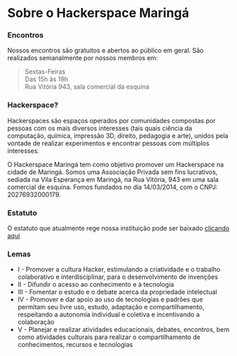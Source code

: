 # Sobre o Hackerspace Maringá

### Encontros
Nossos encontros são gratuitos e abertos ao público em geral. São realizados semanalmente por nossos membros em:

> Sextas-Feiras  
> Das 15h às 19h  
> Rua Vitória 943, sala comercial da esquina

### Hackerspace?
Hackerspaces são espaços operados por comunidades compostas por pessoas com os mais diversos interesses (tais quais ciência da computação, química, impressão 3D, direito, pedagogia e arte), unidos pela vontade de realizar experimentos e encontrar pessoas com múltiplos interesses.

O Hackerspace Maringá tem como objetivo promover um Hackerspace na cidade de Maringá. Somos uma Associação Privada sem fins lucrativos, sediada na Vila Esperança em Maringá, na Rua Vitória, 943 em uma sala comercial de esquina. Fomos fundados no dia 14/03/2014, com o CNPJ: 20276932000179.

### Estatuto
O estatuto que atualmente rege nossa instituição pode ser baixado [clicando aqui](./files/Hackerspace%20Maringá%20-%20Estatuto.pdf)

### Lemas
- I - Promover a cultura Hacker, estimulando a criatividade e o trabalho colaborativo e interdisciplinar, para o desenvolvimento de invenções  
- II - Difundir o acesso ao conhecimento e à tecnologia
- III - Fomentar o estudo e o debate acerca da propriedade intelectual
- IV - Promover e dar apoio ao uso de tecnologias e padrões que permitam seu livre uso, estudo, adaptação e compartilhamento, respeitando a autonomia individual e coletiva e incentivando a colaboração
- V - Planejar e realizar atividades educacionais, debates, encontros, bem como atividades culturais para realizar o compartilhamento de conhecimentos, recursos e tecnologias
